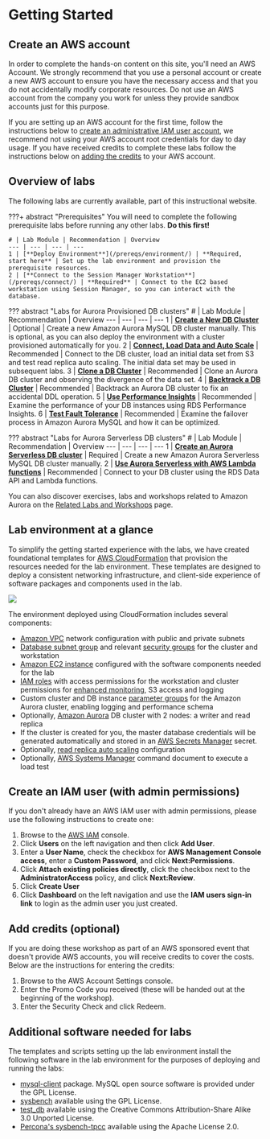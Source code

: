 # Getting Started

## Create an AWS account
In order to complete the hands-on content on this site, you'll need an AWS Account. We strongly recommend that you use a personal account or create a new AWS account to ensure you have the necessary access and that you do not accidentally modify corporate resources. Do not use an AWS account from the company you work for unless they provide sandbox accounts just for this purpose.

If you are setting up an AWS account for the first time, follow the instructions below to [create an administrative IAM user account](#create-an-iam-user-with-admin-permissions), we recommend not using your AWS account root credentials for day to day usage. If you have received credits to complete these labs follow the instructions below on [adding the credits](#add-credits-optional) to your AWS account.

## Overview of labs

The following labs are currently available, part of this instructional website.

???+ abstract "Prerequisites"
    You will need to complete the following prerequisite labs before running any other labs. **Do this first!**

    # | Lab Module | Recommendation | Overview
    --- | --- | --- | ---
    1 | [**Deploy Environment**](/prereqs/environment/) | **Required, start here** | Set up the lab environment and provision the prerequisite resources.
    2 | [**Connect to the Session Manager Workstation**](/prereqs/connect/) | **Required** | Connect to the EC2 based workstation using Session Manager, so you can interact with the database.


??? abstract "Labs for Aurora Provisioned DB clusters"
    # | Lab Module | Recommendation | Overview
    --- | --- | --- | ---
    1 | [**Create a New DB Cluster**](/provisioned/create/) | Optional | Create a new Amazon Aurora MySQL DB cluster manually. This is optional, as you can also deploy the environment with a cluster provisioned automatically for you.
    2 | [**Connect, Load Data and Auto Scale**](/provisioned/interact/) | Recommended | Connect to the DB cluster, load an initial data set from S3 and test read replica auto scaling. The initial data set may be used in subsequent labs.
    3 | [**Clone a DB Cluster**](/provisioned/clone/) | Recommended | Clone an Aurora DB cluster and observing the divergence of the data set.
    4 | [**Backtrack a DB Cluster**](/provisioned/backtrack/) | Recommended | Backtrack an Aurora DB cluster to fix an accidental DDL operation.
    5 | [**Use Performance Insights**](/provisioned/perf-insights/) | Recommended | Examine the performance of your DB instances using RDS Performance Insights.
    6 | [**Test Fault Tolerance**](/provisioned/failover/) | Recommended | Examine the failover process in Amazon Aurora MySQL and how it can be optimized.

??? abstract "Labs for Aurora Serverless DB clusters"
    # | Lab Module | Recommendation | Overview
    --- | --- | --- | ---
    1 | [**Create an Aurora Serverless DB cluster**](/serverless/create/) | Required | Create a new Amazon Aurora Serverless MySQL DB cluster manually.
    2 | [**Use Aurora Serverless with AWS Lambda functions**](/serverless/dataapi/) | Recommended | Connect to your DB cluster using the RDS Data API and Lambda functions.

You can also discover exercises, labs and workshops related to Amazon Aurora on the [Related Labs and Workshops](/related/labs/) page.

## Lab environment at a glance

To simplify the getting started experience with the labs, we have created foundational templates for <a href="https://aws.amazon.com/cloudformation/" target="_blank">AWS CloudFormation</a> that provision the resources needed for the lab environment. These templates are designed to deploy a consistent networking infrastructure, and client-side experience of software packages and components used in the lab.

<div class="architecture"><img src="/assets/images/generic-architecture.png"></div>

The environment deployed using CloudFormation includes several components:

*	<a href="https://docs.aws.amazon.com/vpc/latest/userguide/what-is-amazon-vpc.html" target="_blank">Amazon VPC</a> network configuration with public and private subnets
*	<a href="https://docs.aws.amazon.com/AmazonRDS/latest/UserGuide/USER_VPC.WorkingWithRDSInstanceinaVPC.html#USER_VPC.Subnets" target="_blank">Database subnet group</a> and relevant <a href="https://docs.aws.amazon.com/vpc/latest/userguide/VPC_SecurityGroups.html" target="_blank">security groups</a> for the cluster and workstation
*	<a href="https://docs.aws.amazon.com/AWSEC2/latest/UserGuide/Instances.html" target="_blank">Amazon EC2 instance</a> configured with the software components needed for the lab
*	<a href="https://docs.aws.amazon.com/IAM/latest/UserGuide/id_roles.html" target="_blank">IAM roles</a> with access permissions for the workstation and cluster permissions for <a href="https://docs.aws.amazon.com/AmazonRDS/latest/UserGuide/USER_Monitoring.OS.html" target="_blank">enhanced monitoring</a>, S3 access and logging
*	Custom cluster and DB instance <a href="https://docs.aws.amazon.com/AmazonRDS/latest/UserGuide/USER_WorkingWithParamGroups.html" target="_blank">parameter groups</a> for the Amazon Aurora cluster, enabling logging and performance schema
*	Optionally, <a href="https://docs.aws.amazon.com/AmazonRDS/latest/AuroraUserGuide/CHAP_AuroraOverview.html" target="_blank">Amazon Aurora</a> DB cluster with 2 nodes: a writer and read replica
* If the cluster is created for you, the master database credentials will be generated automatically and stored in an <A href="https://docs.aws.amazon.com/secretsmanager/latest/userguide/intro.html" target="_blank">AWS Secrets Manager</a> secret.
*	Optionally, <a href="https://docs.aws.amazon.com/AmazonRDS/latest/AuroraUserGuide/Aurora.Integrating.AutoScaling.html" target="_blank">read replica auto scaling</a> configuration
*	Optionally, <a href="https://docs.aws.amazon.com/systems-manager/latest/userguide/what-is-systems-manager.html" target="_blank">AWS Systems Manager</a> command document to execute a load test

## Create an IAM user (with admin permissions)
If you don't already have an AWS IAM user with admin permissions, please use the following instructions to create one:

1. Browse to the <a href="https://console.aws.amazon.com/iam/" target="_blank">AWS IAM</a> console.
2. Click **Users** on the left navigation and then click **Add User**.
3. Enter a **User Name**, check the checkbox for **AWS Management Console access**, enter a **Custom Password**, and click **Next:Permissions**.
4. Click **Attach existing policies directly**, click the checkbox next to the **AdministratorAccess** policy, and click **Next:Review**.
5. Click **Create User**
6. Click **Dashboard** on the left navigation and use the **IAM users sign-in link** to login as the admin user you just created.


## Add credits (optional)
If you are doing these workshop as part of an AWS sponsored event that doesn't provide AWS accounts, you will receive credits to cover the costs. Below are the instructions for entering the credits:

1. Browse to the AWS Account Settings console.
2. Enter the Promo Code you received (these will be handed out at the beginning of the workshop).
3. Enter the Security Check and click Redeem.

## Additional software needed for labs

The templates and scripts setting up the lab environment install the following software in the lab environment for the purposes of deploying and running the labs:

* [mysql-client](https://dev.mysql.com/doc/refman/5.6/en/programs-client.html) package. MySQL open source software is provided under the GPL License.
* [sysbench](https://github.com/akopytov/sysbench) available using the GPL License.
* [test_db](https://github.com/datacharmer/test_db) available using the Creative Commons Attribution-Share Alike 3.0 Unported License.
* [Percona's sysbench-tpcc](https://github.com/Percona-Lab/sysbench-tpcc) available using the Apache License 2.0.
